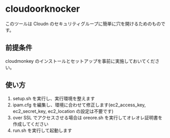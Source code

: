 # cloudoorknocker

このツールは Cloudn のセキュリティグループに簡単に穴を開けるためのものです。

## 前提条件

cloudmonkey のインストールとセットアップを事前に実施しておいてください。

## 使い方

1. setup.sh を実行し、実行環境を整えます
2. ipam.cfg を編集し、環境に合わせて修正します(ec2_access_key, ec2_secret_key, ec2_location の設定は不要です)
3. over SSL でアクセスさせる場合は oreore.sh を実行してオレオレ証明書を作成してください
4. run.sh を実行して起動します





